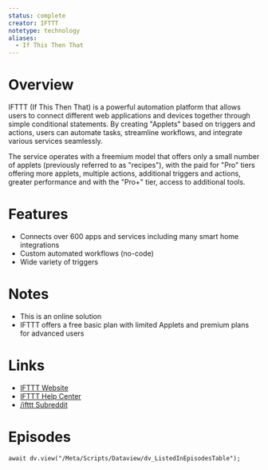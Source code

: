 ```yaml
---
status: complete
creator: IFTTT
notetype: technology
aliases:
  - If This Then That
---
```


# Overview
IFTTT (If This Then That) is a powerful automation platform that allows users to connect different web applications and devices together through simple conditional statements. By creating "Applets" based on triggers and actions, users can automate tasks, streamline workflows, and integrate various services seamlessly.

The service operates with a freemium model that offers only a small number of applets (previously referred to as "recipes"), with the paid for "Pro" tiers offering more applets, multiple actions, additional triggers and actions, greater performance and with the "Pro+" tier, access to additional tools.

# Features
- Connects over 600 apps and services including many smart home integrations
- Custom automated workflows (no-code)
- Wide variety of triggers

# Notes
- This is an online solution
- IFTTT offers a free basic plan with limited Applets and premium plans for advanced users

# Links
- [IFTTT Website](https://ifttt.com)
- [IFTTT Help Center](https://help.ifttt.com/)
- [/ifttt Subreddit](https://www.reddit.com/r/ifttt/)

# Episodes
```dataviewjs
await dv.view("/Meta/Scripts/Dataview/dv_ListedInEpisodesTable");
```

